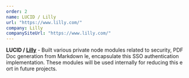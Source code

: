 ```yaml
---
order: 2
name: LUCID / Lilly 
url: "https://www.lilly.com/"
company: Lilly
companySiteUrl: "https://www.lilly.com/"
---
```


**LUCID /  [Lilly](https://www.lilly.com/)** - Built various private node modules related to security, PDF Doc generation from Markdown  le, encapsulate this SSO authentication implementation. These modules will be used internally for reducing this e ort in future projects.